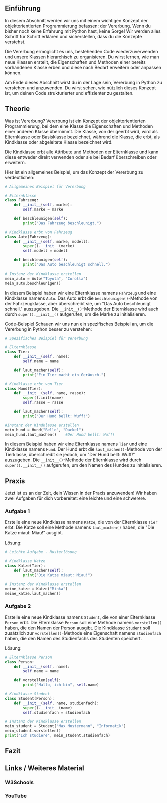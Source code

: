 ## Einführung
In diesem Abschnitt werden wir uns mit einem wichtigen Konzept der objektorientierten Programmierung befassen: der Vererbung. Wenn du bisher noch keine Erfahrung mit Python hast, keine Sorge! Wir werden alles Schritt für Schritt erklären und sicherstellen, dass du die Konzepte verstehst.

Die Vererbung ermöglicht es uns, bestehenden Code wiederzuverwenden und unsere Klassen hierarchisch zu organisieren. Du wirst lernen, wie man neue Klassen erstellt, die Eigenschaften und Methoden einer bereits vorhandenen Klasse erben und diese nach Bedarf erweitern oder anpassen können.

Am Ende dieses Abschnitt wirst du in der Lage sein, Vererbung in Python zu verstehen und anzuwenden. Du wirst sehen, wie nützlich dieses Konzept ist, um deinen Code strukturierter und effizienter zu gestalten.

## Theorie
Was ist Vererbung?
Vererbung ist ein Konzept der objektorientierten Programmierung, bei dem eine Klasse die Eigenschaften und Methoden einer anderen Klasse übernimmt. Die Klasse, von der geerbt wird, wird als Elternklasse oder Basisklasse bezeichnet, während die Klasse, die erbt, als Kindklasse oder abgeleitete Klasse bezeichnet wird.

Die Kindklasse erbt alle Attribute und Methoden der Elternklasse und kann diese entweder direkt verwenden oder sie bei Bedarf überschreiben oder erweitern.

Hier ist ein allgemeines Beispiel, um das Konzept der Vererbung zu verdeutlichen:

```python
# Allgemeines Beispiel für Vererbung

# Elternklasse
class Fahrzeug:
    def __init__(self, marke):
        self.marke = marke

    def beschleunigen(self):
        print("Das Fahrzeug beschleunigt.")

# Kindklasse erbt von Fahrzeug
class Auto(Fahrzeug):
    def __init__(self, marke, modell):
        super().__init__(marke)
        self.modell = modell

    def beschleunigen(self):
        print("Das Auto beschleunigt schnell.")

# Instanz der Kindklasse erstellen
mein_auto = Auto("Toyota", "Corolla")
mein_auto.beschleunigen()
```
In diesem Beispiel haben wir eine Elternklasse namens `Fahrzeug` und eine Kindklasse namens `Auto`. Das Auto erbt die `beschleunigen()`-Methode von der Fahrzeugklasse, aber überschreibt sie, um "Das Auto beschleunigt schnell." auszugeben. Die `__init__()`-Methode der Elternklasse wird auch durch `super().__init__()` aufgerufen, um die Marke zu initialisieren.

Code-Beispiel
Schauen wir uns nun ein spezifisches Beispiel an, um die Vererbung in Python besser zu verstehen:

```python
# Spezifisches Beispiel für Vererbung

# Elternklasse
class Tier:
    def __init__(self, name):
        self.name = name

    def laut_machen(self):
        print("Ein Tier macht ein Geräusch.")

# Kindklasse erbt von Tier
class Hund(Tier):
    def __init__(self, name, rasse):
        super().init(name)
        self.rasse = rasse

    def laut_machen(self):
        print("Der Hund bellt: Wuff!")

#Instanz der Kindklasse erstellen
mein_hund = Hund("Bello", "Dackel")
mein_hund.laut_machen()    #Der Hund bellt: Wuff!
```


In diesem Beispiel haben wir eine Elternklasse namens `Tier` und eine Kindklasse namens `Hund`. Der Hund erbt die `laut_machen()`-Methode von der Tierklasse, überschreibt sie jedoch, um "Der Hund bellt: Wuff!" auszugeben. Die `__init__()`-Methode der Elternklasse wird durch `super().__init__()` aufgerufen, um den Namen des Hundes zu initialisieren.

## Praxis

Jetzt ist es an der Zeit, dein Wissen in der Praxis anzuwenden! Wir haben zwei Aufgaben für dich vorbereitet: eine leichte und eine schwerere.

### Aufgabe 1

Erstelle eine neue Kindklasse namens `Katze`, die von der Elternklasse `Tier` erbt. Die Katze soll eine Methode namens `laut_machen()` haben, die "Die Katze miaut: Miau!" ausgibt.

Lösung:

```python
# Leichte Aufgabe - Musterlösung

# Kindklasse Katze
class Katze(Tier):
    def laut_machen(self):
        print("Die Katze miaut: Miau!")

# Instanz der Kindklasse erstellen
meine_katze = Katze("Minka")
meine_katze.laut_machen()
```
### Aufgabe 2
Erstelle eine neue Kindklasse namens `Student`, die von einer Elternklasse `Person` erbt. Die Elternklasse `Person` soll eine Methode namens `vorstellen()` haben, die den Namen der Person ausgibt. Die Kindklasse `Student` soll zusätzlich zur `vorstellen()`-Methode eine Eigenschaft namens `studienfach` haben, die den Namen des Studienfachs des Studenten speichert.

Lösung:

```python
# Elternklasse Person
class Person:
    def __init__(self, name):
        self.name = name

    def vorstellen(self):
        print("Hallo, ich bin", self.name)

# Kindklasse Student
class Student(Person):
    def __init__(self, name, studienfach):
        super().__init__(name)
        self.studienfach = studienfach

# Instanz der Kindklasse erstellen
mein_student = Student("Max Mustermann", "Informatik")
mein_student.vorstellen()
print("Ich studiere", mein_student.studienfach)
```

## Fazit

## Links / Weiteres Material
### W3Schools
### YouTube